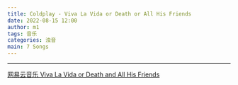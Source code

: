 ```yaml
---
title: Coldplay - Viva La Vida or Death or All His Friends
date: 2022-08-15 12:00
author: m1
tags: 音乐
categories: 浊音
main: 7 Songs
---
```


<link rel="stylesheet" href="/css/APlayer.min.css">
<div id="aplayer"></div>
<script src="/js/APlayer.min.js"></script>
<script>
    const ap = new APlayer({
    container: document.getElementById('aplayer'),
    lrcType: 3,
    loop: 'none',
    audio: [
        {
        name: '1 Life In Technicolor',
        artist: 'Coldplay',
        url: '1 Life In Technicolor.m4a',
        cover: 'Cover.jpg',
        lrc: '',
        },
        {
        name: 'Lost!',
        artist: 'Coldplay',
        url: '2 Lost!.m4a',
        cover: 'Cover.jpg',
        lrc: '2 Lost!.lrc',
        },
        {
        name: 'Lovers In Japan/Reign Of Love',
        artist: 'Coldplay',
        url: '3 Lovers In Japan-Reign Of Love.m4a',
        cover: 'Cover.jpg',
        lrc: '3 Lovers In Japan-Reign Of Love.lrc',
        },
        {
        name: 'Yes',
        artist: 'Coldplay',
        url: '4 Yes.m4a',
        cover: 'Cover.jpg',
        lrc: '4 Yes.lrc',
        },
        {
        name: 'Viva La Vida',
        artist: 'Coldplay',
        url: '5 Viva La Vida.m4a',
        cover: 'Cover.jpg',
        lrc: '5 Viva La Vida.lrc',
        },
        {
        name: 'Death And All His Friends',
        artist: 'Coldplay',
        url: '6 Death And All His Friends.m4a',
        cover: 'Cover.jpg',
        lrc: '6 Death And All His Friends.lrc',
        },
        {
        name: 'Lost?',
        artist: 'Coldplay',
        url: '7 Lost.m4a',
        cover: 'Cover.jpg',
        lrc: '7 Lost.lrc',
        }
    ]
});
</script>

---

[网易云音乐 Viva La Vida or Death and All His Friends](https://music.163.com/#/album?id=403157)